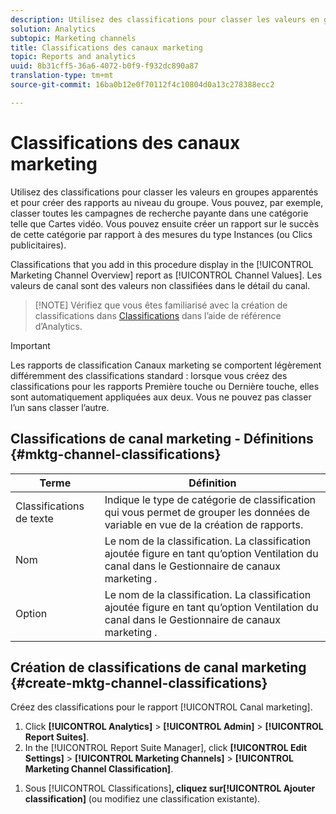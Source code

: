 ```yaml
---
description: Utilisez des classifications pour classer les valeurs en groupes apparentés et pour créer des rapports au niveau du groupe. Vous pouvez, par exemple, classer toutes les campagnes de recherche payante dans une catégorie telle que Cartes vidéo. Vous pouvez ensuite créer un rapport sur le succès de cette catégorie par rapport à des mesures du type Instances (ou Clics publicitaires).
solution: Analytics
subtopic: Marketing channels
title: Classifications des canaux marketing
topic: Reports and analytics
uuid: 8b31cff5-36a6-4072-b0f9-f932dc890a87
translation-type: tm+mt
source-git-commit: 16ba0b12e0f70112f4c10804d0a13c278388ecc2

---
```



# Classifications des canaux marketing

Utilisez des classifications pour classer les valeurs en groupes apparentés et pour créer des rapports au niveau du groupe. Vous pouvez, par exemple, classer toutes les campagnes de recherche payante dans une catégorie telle que Cartes vidéo. Vous pouvez ensuite créer un rapport sur le succès de cette catégorie par rapport à des mesures du type Instances (ou Clics publicitaires).

Classifications that you add in this procedure display in the [!UICONTROL Marketing Channel Overview] report as [!UICONTROL Channel Values]. Les valeurs de canal sont des valeurs non classifiées dans le détail du canal.

> [!NOTE] Vérifiez que vous êtes familiarisé avec la création de classifications dans [Classifications](https://marketing.adobe.com/resources/help/en_US/reference/classifications.html) dans l’aide de référence d’Analytics.

>[!IMPORTANT]
>
>Les rapports de classification Canaux marketing se comportent légèrement différemment des classifications standard : lorsque vous créez des classifications pour les rapports Première touche ou Dernière touche, elles sont automatiquement appliquées aux deux. Vous ne pouvez pas classer l’un sans classer l’autre.

## Classifications de canal marketing - Définitions {#mktg-channel-classifications}

| Terme | Définition |
|--- |--- |
| Classifications de texte | Indique le type de catégorie de classification qui vous permet de grouper les données de variable en vue de la création de rapports. |
| Nom | Le nom de la classification. La classification ajoutée figure en tant qu’option Ventilation du canal dans le Gestionnaire de canaux marketing . |
| Option | Le nom de la classification. La classification ajoutée figure en tant qu’option Ventilation du canal dans le Gestionnaire de canaux marketing . |

## Création de classifications de canal marketing {#create-mktg-channel-classifications}

Créez des classifications pour le rapport [!UICONTROL Canal marketing].

1. Click **[!UICONTROL Analytics]** &gt; **[!UICONTROL Admin]** &gt; **[!UICONTROL Report Suites]**.
1. In the [!UICONTROL Report Suite Manager], click **[!UICONTROL Edit Settings]** &gt; **[!UICONTROL Marketing Channels]** &gt; **[!UICONTROL Marketing Channel Classification]**.
<!--
1. On the [Marketing Channel Classifications](/help/components/c-marketing-channels/classifictions-mchannel.md) page, specify the classification type.
-->
1. Sous [!UICONTROL Classifications]**, cliquez sur[!UICONTROL Ajouter classification]** (ou modifiez une classification existante).
